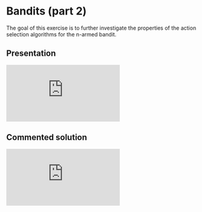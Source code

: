 # Bandits (part 2)

The goal of this exercise is to further investigate the properties of the action selection algorithms for the n-armed bandit.

## Presentation

<div class="embed-container">
  <iframe src="https://www.youtube.com/embed/" frameborder="0" allowfullscreen></iframe>
</div>

## Commented solution

<div class="embed-container">
  <iframe src="https://www.youtube.com/embed/" frameborder="0" allowfullscreen></iframe>
</div>
